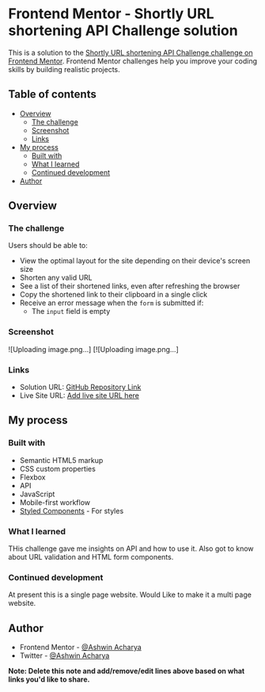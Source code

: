 # Frontend Mentor - Shortly URL shortening API Challenge solution

This is a solution to the [Shortly URL shortening API Challenge challenge on Frontend Mentor](https://www.frontendmentor.io/challenges/url-shortening-api-landing-page-2ce3ob-G). Frontend Mentor challenges help you improve your coding skills by building realistic projects. 

## Table of contents

- [Overview](#overview)
  - [The challenge](#the-challenge)
  - [Screenshot](#screenshot)
  - [Links](#links)
- [My process](#my-process)
  - [Built with](#built-with)
  - [What I learned](#what-i-learned)
  - [Continued development](#continued-development)
- [Author](#author)

## Overview

### The challenge

Users should be able to:

- View the optimal layout for the site depending on their device's screen size
- Shorten any valid URL
- See a list of their shortened links, even after refreshing the browser
- Copy the shortened link to their clipboard in a single click
- Receive an error message when the `form` is submitted if:
  - The `input` field is empty

### Screenshot

![Uploading image.png…]
[![Uploading image.png…]

### Links

- Solution URL: [GitHub Repository Link](https://github.com/ashwin-acharya01/URL-Shortener)
- Live Site URL: [Add live site URL here](https://your-live-site-url.com)

## My process

### Built with

- Semantic HTML5 markup
- CSS custom properties
- Flexbox
- API
- JavaScript
- Mobile-first workflow
- [Styled Components](https://styled-components.com/) - For styles


### What I learned
THis challenge gave me insights on API and how to use it. Also got to know about URL validation and HTML form components.

### Continued development

At present this is a single page website. Would Like to make it a multi page website.

## Author

- Frontend Mentor - [@Ashwin Acharya](https://www.frontendmentor.io/profile/ashwin-acharya01)
- Twitter - [@Ashwin Acharya](https://twitter.com/AshwinA61109683)

**Note: Delete this note and add/remove/edit lines above based on what links you'd like to share.**

